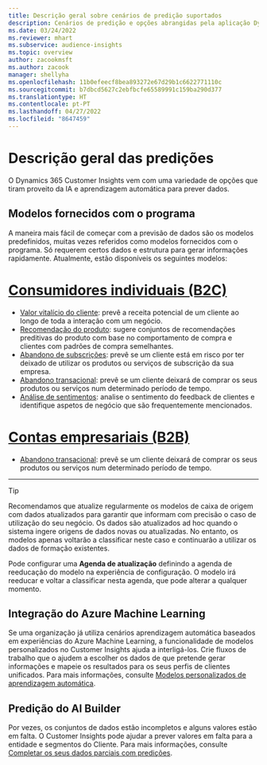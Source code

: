 ```yaml
---
title: Descrição geral sobre cenários de predição suportados
description: Cenários de predição e opções abrangidas pela aplicação Dynamics 365 Customer Insights.
ms.date: 03/24/2022
ms.reviewer: mhart
ms.subservice: audience-insights
ms.topic: overview
author: zacookmsft
ms.author: zacook
manager: shellyha
ms.openlocfilehash: 11b0efeecf8bea893272e67d29b1c6622771110c
ms.sourcegitcommit: b7dbcd5627c2ebfbcfe65589991c159ba290d377
ms.translationtype: HT
ms.contentlocale: pt-PT
ms.lasthandoff: 04/27/2022
ms.locfileid: "8647459"
---
```

# <a name="predictions-overview"></a>Descrição geral das predições

O Dynamics 365 Customer Insights vem com uma variedade de opções que tiram proveito da IA e aprendizagem automática para prever dados. 

## <a name="out-of-box-models"></a>Modelos fornecidos com o programa

A maneira mais fácil de começar com a previsão de dados são os modelos predefinidos, muitas vezes referidos como modelos fornecidos com o programa. Só requerem certos dados e estrutura para gerar informações rapidamente. Atualmente, estão disponíveis os seguintes modelos: 

# <a name="individual-consumers-b-to-c"></a>[Consumidores individuais (B2C)](#tab/b2c)

- [Valor vitalício do cliente](predict-customer-lifetime-value.md): prevê a receita potencial de um cliente ao longo de toda a interação com um negócio.
- [Recomendação do produto](predict-product-recommendation.md): sugere conjuntos de recomendações preditivas do produto com base no comportamento de compra e clientes com padrões de compra semelhantes.
- [Abandono de subscrições](predict-subscription-churn.md): prevê se um cliente está em risco por ter deixado de utilizar os produtos ou serviços de subscrição da sua empresa.
- [Abandono transacional](predict-transactional-churn.md): prevê se um cliente deixará de comprar os seus produtos ou serviços num determinado período de tempo.
- [Análise de sentimentos](sentiment-analysis.md): analise o sentimento do feedback de clientes e identifique aspetos de negócio que são frequentemente mencionados.

# <a name="business-accounts-b-to-b"></a>[Contas empresariais (B2B)](#tab/b2b)

- [Abandono transacional](predict-transactional-churn.md): prevê se um cliente deixará de comprar os seus produtos ou serviços num determinado período de tempo.

---

> [!TIP]
> Recomendamos que atualize regularmente os modelos de caixa de origem com dados atualizados para garantir que informam com precisão o caso de utilização do seu negócio. Os dados são atualizados ad hoc quando o sistema ingere origens de dados novas ou atualizadas. No entanto, os modelos apenas voltarão a classificar neste caso e continuarão a utilizar os dados de formação existentes.
> 
> Pode configurar uma **Agenda de atualização** definindo a agenda de reeducação do modelo na experiência de configuração. O modelo irá reeducar e voltar a classificar nesta agenda, que pode alterar a qualquer momento.


## <a name="azure-machine-learning-integration"></a>Integração do Azure Machine Learning

Se uma organização já utiliza cenários aprendizagem automática baseados em experiências do Azure Machine Learning, a funcionalidade de modelos personalizados no Customer Insights ajuda a interligá-los. Crie fluxos de trabalho que o ajudem a escolher os dados de que pretende gerar informações e mapeie os resultados para os seus perfis de clientes unificados. Para mais informações, consulte [Modelos personalizados de aprendizagem automática](custom-models.md).

## <a name="ai-builder-prediction"></a>Predição do AI Builder

Por vezes, os conjuntos de dados estão incompletos e alguns valores estão em falta. O Customer Insights pode ajudar a prever valores em falta para a entidade e segmentos do Cliente. Para mais informações, consulte [Completar os seus dados parciais com predições](predictions.md).
